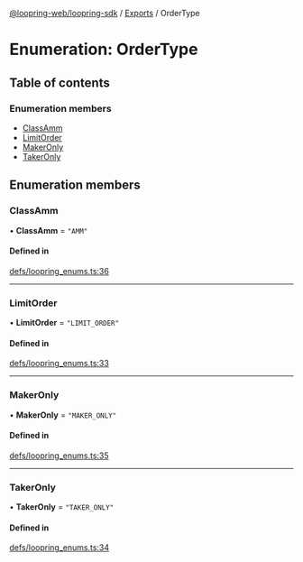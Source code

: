 [@loopring-web/loopring-sdk](../README.md) / [Exports](../modules.md) / OrderType

# Enumeration: OrderType

## Table of contents

### Enumeration members

- [ClassAmm](OrderType.md#classamm)
- [LimitOrder](OrderType.md#limitorder)
- [MakerOnly](OrderType.md#makeronly)
- [TakerOnly](OrderType.md#takeronly)

## Enumeration members

### ClassAmm

• **ClassAmm** = `"AMM"`

#### Defined in

[defs/loopring_enums.ts:36](https://github.com/Loopring/loopring_sdk/blob/ea87b1c/src/defs/loopring_enums.ts#L36)

___

### LimitOrder

• **LimitOrder** = `"LIMIT_ORDER"`

#### Defined in

[defs/loopring_enums.ts:33](https://github.com/Loopring/loopring_sdk/blob/ea87b1c/src/defs/loopring_enums.ts#L33)

___

### MakerOnly

• **MakerOnly** = `"MAKER_ONLY"`

#### Defined in

[defs/loopring_enums.ts:35](https://github.com/Loopring/loopring_sdk/blob/ea87b1c/src/defs/loopring_enums.ts#L35)

___

### TakerOnly

• **TakerOnly** = `"TAKER_ONLY"`

#### Defined in

[defs/loopring_enums.ts:34](https://github.com/Loopring/loopring_sdk/blob/ea87b1c/src/defs/loopring_enums.ts#L34)
